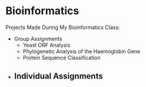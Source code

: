 # Bioinformatics
Projects Made During My Bioinformatics Class:
- Group Assignments
  - Yeast ORF Analysis
  - Phylogenetic Analysis of the Haemoglobin Gene
  - Protein Sequence Classification
- Individual Assignments
  - 
